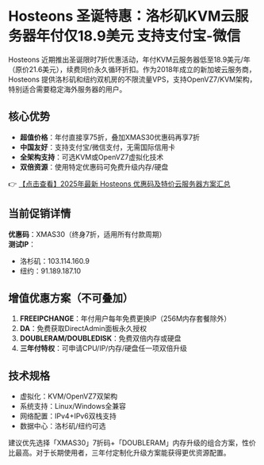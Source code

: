 # Hosteons 圣诞特惠：洛杉矶KVM云服务器年付仅18.9美元 支持支付宝-微信

Hosteons 近期推出圣诞限时7折优惠活动，年付KVM云服务器低至18.9美元/年（原价21.6美元），续费同价永久循环折扣。作为2018年成立的新加坡云服务商，Hosteons 提供洛杉矶和纽约双机房的不限流量VPS，支持OpenVZ7/KVM架构，特别适合需要稳定海外服务器的用户。

## 核心优势
- **超值价格**：年付直接享75折，叠加XMAS30优惠码再享7折
- **中国友好**：支持支付宝/微信支付，无需国际信用卡
- **全架构支持**：可选KVM或OpenVZ7虚拟化技术
- **双倍资源**：使用特定优惠码可免费升级内存/硬盘

👉 [【点击查看】2025年最新 Hosteons 优惠码及特价云服务器方案汇总](https://bit.ly/hosteons)

## 当前促销详情
**优惠码**：XMAS30（终身7折，适用所有付款周期）  
**测试IP**：
- 洛杉矶：103.114.160.9
- 纽约：91.189.187.10

## 增值优惠方案（不可叠加）
1. **FREEIPCHANGE**：年付用户每年免费更换IP（256M内存套餐除外）
2. **DA**：免费获取DirectAdmin面板永久授权
3. **DOUBLERAM/DOUBLEDISK**：免费双倍内存或硬盘
4. **三年付特权**：可申请CPU/IP/内存/硬盘任一项双倍升级

## 技术规格
- 虚拟化：KVM/OpenVZ7双架构
- 系统支持：Linux/Windows全兼容
- 网络配置：IPv4+IPv6双栈支持
- 数据中心：洛杉矶/纽约可选

建议优先选择「XMAS30」7折码+「DOUBLERAM」内存升级的组合方案，性价比最高。对于长期使用者，三年付定制化升级方案能获得更优资源配置。